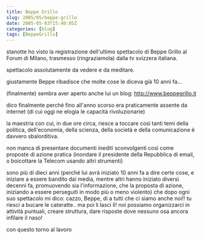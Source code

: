 ```yaml
---
title: Beppe Grillo
slug: 2005/05/beppe-grillo
date: 2005-05-03T15:40:05Z
categories: [blog]
tags: [BeppeGrillo]
---
```


stanotte ho visto la registrazione dell'ultimo spettacolo di Beppe Grillo al Forum di Milano, trasmesso (ringraziamola) dalla tv svizzera italiana.

spettacolo assolutamente da vedere e da meditare.
  
giustamente Beppe ribadisce che molte cose le diceva già 10 anni fa...

(finalmente) sembra aver aperto anche lui un blog: http://www.beppegrillo.it
  
dico finalmente perché fino all'anno scorso era praticamente assente da internet (di cui oggi ne elogia le capacità rivoluzionarie)

la maestria con cui, in due ore circa, riesce a toccare così tanti temi della politica, dell'economia, della scienza, della società e della comunicazione è davvero sbalorditiva.
  
non manca di presentare documenti inediti sconvolgenti così come proposte di azione pratica (inondare il presidente della Repubblica di email, o boicottare la Telecom usando altri strumenti)

sono più di dieci anni (perché lui avrà iniziato 10 anni fa a dire certe cose, e iniziare a essere bandito dai media, mentre altri hanno iniziato diversi decenni fa, promuovendo sia l'informazione, che la proposta di azione, iniziando a essere perseguiti in modo più o meno violento) che dopo ogni suo spettacolo mi dico: cazzo, Beppe, di a tutti che ci siamo anche noi!! tu riesci a bucare le cateratte.. ma poi li lasci lì! noi possiamo organizzarci in attività puntuali, creare struttura, dare risposte dove nessuno osa ancora infilare il naso!

con questo torno al lavoro

